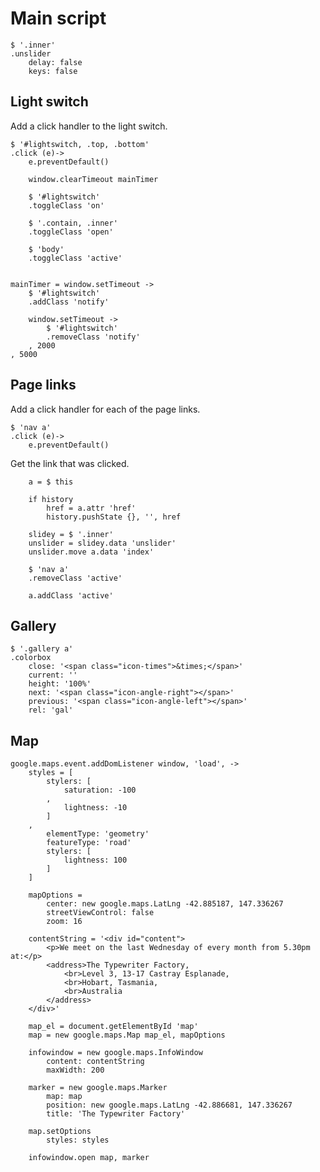 # Main script

	$ '.inner'
	.unslider
		delay: false
		keys: false


## Light switch

Add a click handler to the light switch.

	$ '#lightswitch, .top, .bottom'
	.click (e)->
		e.preventDefault()

		window.clearTimeout mainTimer

		$ '#lightswitch'
		.toggleClass 'on'

		$ '.contain, .inner'
		.toggleClass 'open'

		$ 'body'
		.toggleClass 'active'


	mainTimer = window.setTimeout ->
		$ '#lightswitch'
		.addClass 'notify'

		window.setTimeout ->
			$ '#lightswitch'
			.removeClass 'notify'
		, 2000
	, 5000


## Page links

Add a click handler for each of the page links.

	$ 'nav a'
	.click (e)->
		e.preventDefault()

Get the link that was clicked.

		a = $ this

		if history
			href = a.attr 'href'
			history.pushState {}, '', href

		slidey = $ '.inner'
		unslider = slidey.data 'unslider'
		unslider.move a.data 'index'

		$ 'nav a'
		.removeClass 'active'

		a.addClass 'active'


## Gallery

	$ '.gallery a'
	.colorbox
		close: '<span class="icon-times">&times;</span>'
		current: ''
		height: '100%'
		next: '<span class="icon-angle-right"></span>'
		previous: '<span class="icon-angle-left"></span>'
		rel: 'gal'


## Map

	google.maps.event.addDomListener window, 'load', ->
		styles = [
			stylers: [
				saturation: -100
			,
				lightness: -10
			]
		,
			elementType: 'geometry'
			featureType: 'road'
			stylers: [
				lightness: 100
			]
		]

		mapOptions =
			center: new google.maps.LatLng -42.885187, 147.336267
			streetViewControl: false
			zoom: 16

		contentString = '<div id="content">
			<p>We meet on the last Wednesday of every month from 5.30pm at:</p>
			<address>The Typewriter Factory,
				<br>Level 3, 13-17 Castray Esplanade,
				<br>Hobart, Tasmania,
				<br>Australia
			</address>
		</div>'

		map_el = document.getElementById 'map'
		map = new google.maps.Map map_el, mapOptions

		infowindow = new google.maps.InfoWindow
			content: contentString
			maxWidth: 200

		marker = new google.maps.Marker
			map: map
			position: new google.maps.LatLng -42.886681, 147.336267
			title: 'The Typewriter Factory'

		map.setOptions
			styles: styles

		infowindow.open map, marker
